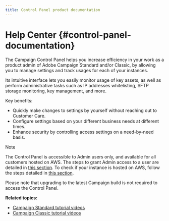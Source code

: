 ```yaml
---
title: Control Panel product documentation
---
```


# Help Center {#control-panel-documentation}

The Campaign Control Panel helps you increase efficiency in your work as a product admin of Adobe Campaign Standard and/or Classic, by allowing you to manage settings and track usages for each of your instances.

Its intuitive interface lets you easily monitor usage of key assets, as well as perform administrative tasks such as IP addresses whitelisting, SFTP storage monitoring, key management, and more.

Key benefits:

* Quickly make changes to settings by yourself without reaching out to Customer Care.
* Configure settings based on your different business needs at different times.
* Enhance security by controlling access settings on a need-by-need basis.

>[!NOTE]
>The Control Panel is accessible to Admin users only, and available for all customers hosted on AWS. The steps to grant Admin access to a user are detailed in [this section](../../discover/using/managing-permissions.md). To check if your instance is hosted on AWS, follow the steps detailed in [this section](../../discover/using/managing-permissions.md).
>
>Please note that upgrading to the latest Campaign build is not required to access the Control Panel.

**Related topics:**

* [Campaign Standard tutorial videos](https://docs.adobe.com/content/help/en/campaign-learn/campaign-standard-tutorials/administrating/control-panel/control-panel-overview.html)
* [Campaign Classic tutorial videos](https://docs.adobe.com/content/help/en/campaign-learn/campaign-classic-tutorials/administrating/control-panel-acc/control-panel-overview.html)
